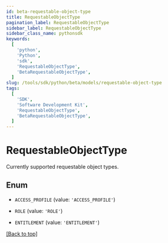 ```yaml
---
id: beta-requestable-object-type
title: RequestableObjectType
pagination_label: RequestableObjectType
sidebar_label: RequestableObjectType
sidebar_class_name: pythonsdk
keywords:
  [
    'python',
    'Python',
    'sdk',
    'RequestableObjectType',
    'BetaRequestableObjectType',
  ]
slug: /tools/sdk/python/beta/models/requestable-object-type
tags:
  [
    'SDK',
    'Software Development Kit',
    'RequestableObjectType',
    'BetaRequestableObjectType',
  ]
---
```


# RequestableObjectType

Currently supported requestable object types.

## Enum

- `ACCESS_PROFILE` (value: `'ACCESS_PROFILE'`)

- `ROLE` (value: `'ROLE'`)

- `ENTITLEMENT` (value: `'ENTITLEMENT'`)

[[Back to top]](#)
